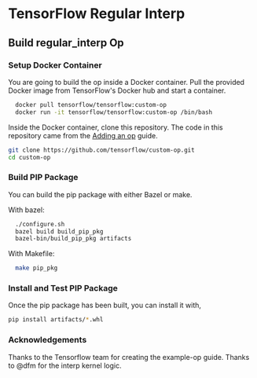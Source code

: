 # TensorFlow Regular Interp

## Build regular_interp Op

### Setup Docker Container
You are going to build the op inside a Docker container. Pull the provided Docker image from TensorFlow's Docker hub and start a container.

```bash
  docker pull tensorflow/tensorflow:custom-op
  docker run -it tensorflow/tensorflow:custom-op /bin/bash
```

Inside the Docker container, clone this repository. The code in this repository came from the [Adding an op](https://www.tensorflow.org/extend/adding_an_op) guide.
```bash
git clone https://github.com/tensorflow/custom-op.git
cd custom-op
```

### Build PIP Package
You can build the pip package with either Bazel or make.

With bazel:
```bash
  ./configure.sh
  bazel build build_pip_pkg
  bazel-bin/build_pip_pkg artifacts
```

With Makefile:
```bash
  make pip_pkg
```

### Install and Test PIP Package
Once the pip package has been built, you can install it with,
```bash
pip install artifacts/*.whl
```

### Acknowledgements

Thanks to the Tensorflow team for creating the example-op guide.
Thanks to @dfm for the interp kernel logic.
